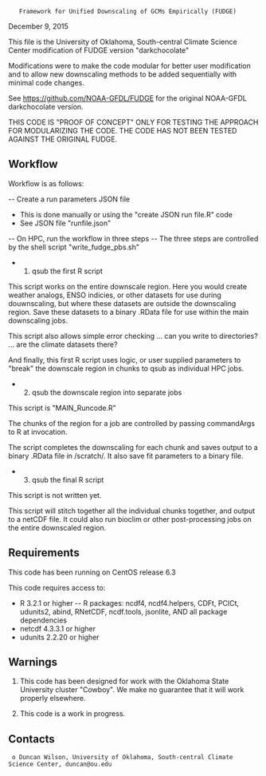        Framework for Unified Downscaling of GCMs Empirically (FUDGE)

December 9, 2015

This file is the University of Oklahoma, South-central Climate Science Center modification of FUDGE version "darkchocolate"

Modifications were to make the code modular for better user modification and to allow new downscaling methods to be added sequentially with minimal code changes.

See https://github.com/NOAA-GFDL/FUDGE for the original NOAA-GFDL darkchocolate version.

THIS CODE IS "PROOF OF CONCEPT" ONLY FOR TESTING THE APPROACH FOR MODULARIZING THE CODE. THE CODE HAS NOT BEEN TESTED AGAINST THE ORIGINAL FUDGE.

Workflow
--------
Workflow is as follows:
	
-- Create a run parameters JSON file
  - This is done manually or using the 
    "create JSON run file.R" code
  - See JSON file "runfile.json"
  
-- On HPC, run the workflow in three steps
-- The three steps are controlled by the shell script
   "write_fudge_pbs.sh"

  - 1. qsub the first R script

This script works on the entire downscale region. Here you would create weather analogs, ENSO indicies, or other datasets for use during douwnscaling, but where these datasets are outside the downscaling region. Save these datasets to a binary .RData file for use within the main downscaling jobs.

This script also allows simple error checking ... can you write to directories? ... are the climate datasets there?

And finally, this first R script uses logic, or user supplied parameters to "break" the downscale region in chunks to qsub as individual HPC jobs. 

 - 2. qsub the downscale region into separate jobs

This script is "MAIN_Runcode.R"

The chunks of the region for a job are controlled by passing commandArgs to R at invocation.

The script completes the downscaling for each chunk and saves output to a binary .RData file in /scratch/. It also save fit parameters to a binary file. 

  - 3. qsub the final R script

This script is not written yet.

This script will stitch together all the individual chunks together, and output to a netCDF file. It could also run bioclim or other post-processing jobs on the entire downscaled region. 

  Requirements
  ------------
  This code has been running on CentOS release 6.3

  This code requires access to:
  - R 3.2.1 or higher 
  -- R packages: 
	ncdf4,
	ncdf4.helpers,
	CDFt,
	PCICt,
	udunits2, 
	abind,
	RNetCDF,
	ncdf.tools,
	jsonlite,
	AND all package dependencies
  - netcdf 4.3.3.1 or higher
  - udunits 2.2.20 or higher


  Warnings
  -----------------------------

  1. This code has been designed for work with the Oklahoma State University cluster "Cowboy".  We make no guarantee that it will work properly elsewhere. 

  2. This code is a work in progress.  

  Contacts
  --------
     o Duncan Wilson, University of Oklahoma, South-central Climate Science Center, duncan@ou.edu
